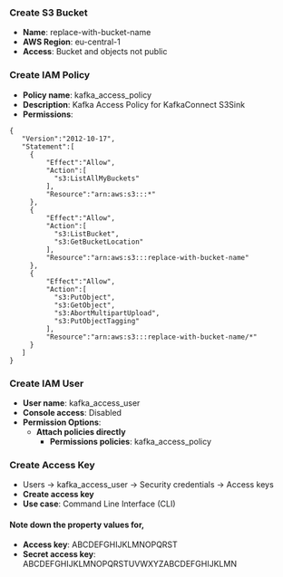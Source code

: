 ### Create S3 Bucket
- **Name**: replace-with-bucket-name
- **AWS Region**: eu-central-1
- **Access**: Bucket and objects not public


### Create IAM Policy
- **Policy name**: kafka_access_policy
- **Description**: Kafka Access Policy for KafkaConnect S3Sink
- **Permissions**:
```
{
   "Version":"2012-10-17",
   "Statement":[
     {
         "Effect":"Allow",
         "Action":[
           "s3:ListAllMyBuckets"
         ],
         "Resource":"arn:aws:s3:::*"
     },
     {
         "Effect":"Allow",
         "Action":[
           "s3:ListBucket",
           "s3:GetBucketLocation"
         ],
         "Resource":"arn:aws:s3:::replace-with-bucket-name"
     },
     {
         "Effect":"Allow",
         "Action":[
           "s3:PutObject",
           "s3:GetObject",
           "s3:AbortMultipartUpload",
           "s3:PutObjectTagging"
         ],
         "Resource":"arn:aws:s3:::replace-with-bucket-name/*"
     }
   ]
}
```

### Create IAM User
- **User name**: kafka_access_user
- **Console access**: Disabled
- **Permission Options**:
  - **Attach policies directly**
    - **Permissions policies**: kafka_access_policy

### Create Access Key
- Users -> kafka_access_user -> Security credentials -> Access keys
- **Create access key**
- **Use case**: Command Line Interface (CLI)

#### Note down the property values for,
- **Access key**:         ABCDEFGHIJKLMNOPQRST
- **Secret access key**:  ABCDEFGHIJKLMNOPQRSTUVWXYZABCDEFGHIJKLMN

